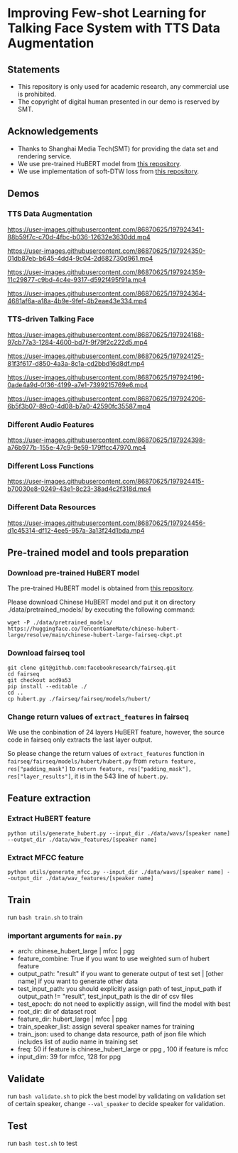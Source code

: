 # Improving Few-shot Learning for Talking Face System with TTS Data Augmentation
## Statements
- This repository is only used for academic research, any commercial use is prohibited.
- The copyright of digital human presented in our demo is reserved by SMT.

## Acknowledgements
- Thanks to Shanghai Media Tech(SMT) for providing the data set and rendering service.
- We use pre-trained HuBERT model from [this repository](https://github.com/TencentGameMate/chinese_speech_pretrain).
- We use implementation of soft-DTW loss from [this repository](https://github.com/keonlee9420/Soft-DTW-Loss).

## Demos
### TTS Data Augmentation

https://user-images.githubusercontent.com/86870625/197924341-88b59f7c-c70d-4fbc-b036-12632e3630dd.mp4

https://user-images.githubusercontent.com/86870625/197924350-01db87eb-b645-4dd4-9c04-2d682730d961.mp4

https://user-images.githubusercontent.com/86870625/197924359-11c29877-c9bd-4c4e-9317-d592f495f91a.mp4

https://user-images.githubusercontent.com/86870625/197924364-4681af6a-a18a-4b9e-9fef-4b2eae43e334.mp4

### TTS-driven Talking Face

https://user-images.githubusercontent.com/86870625/197924168-97cb77a3-1284-4600-bd7f-9f79f2c222d5.mp4

https://user-images.githubusercontent.com/86870625/197924125-81f3f617-d850-4a3a-8c1a-cd2bbd16d8df.mp4

https://user-images.githubusercontent.com/86870625/197924196-0ade4a9d-0f36-4199-a7e1-7399215769e6.mp4

https://user-images.githubusercontent.com/86870625/197924206-6b5f3b07-89c0-4d08-b7a0-42590fc35587.mp4

### Different Audio Features

https://user-images.githubusercontent.com/86870625/197924398-a76b977b-155e-47c9-9e59-179ffcc47970.mp4

### Different Loss Functions

https://user-images.githubusercontent.com/86870625/197924415-b70030e8-0249-43e1-8c23-38ad4c2f318d.mp4

### Different Data Resources

https://user-images.githubusercontent.com/86870625/197924456-d1c45314-df12-4ee5-957a-3a13f24d1bda.mp4

## Pre-trained model and tools preparation
### Download pre-trained HuBERT model
The pre-trained HuBERT model is obtained from [this repository](https://github.com/TencentGameMate/chinese_speech_pretrain).

Please download Chinese HuBERT model and put it on directory ./data/pretrained_models/ by executing the following command:

```
wget -P ./data/pretrained_models/ https://huggingface.co/TencentGameMate/chinese-hubert-large/resolve/main/chinese-hubert-large-fairseq-ckpt.pt
```

### Download fairseq tool
```
git clone git@github.com:facebookresearch/fairseq.git
cd fairseq
git checkout acd9a53
pip install --editable ./
cd ..
cp hubert.py ./fairseq/fairseq/models/hubert/
```
### Change return values of ```extract_features``` in fairseq
We use the conbination of 24 layers HuBERT feature, however, the source code in fairseq only extracts the last layer output.

So please change the return values of ```extract_features``` function in ```fairseq/fairseq/models/hubert/hubert.py``` from ```return feature, res["padding_mask"]``` to ```return feature, res["padding_mask"], res["layer_results"]```, it is in the 543 line of ```hubert.py```.

## Feature extraction
### Extract HuBERT feature
```
python utils/generate_hubert.py --input_dir ./data/wavs/[speaker name] --output_dir ./data/wav_features/[speaker name]
```

### Extract MFCC feature
```
python utils/generate_mfcc.py --input_dir ./data/wavs/[speaker name] --output_dir ./data/wav_features/[speaker name]
```

## Train
run ```bash train.sh``` to train

### important arguments for ```main.py```
- arch: chinese_hubert_large | mfcc | pgg
- feature_combine: True if you want to use weighted sum of hubert feature
- output_path: "result" if you want to generate output of test set | [other name] if you want to generate other data
- test_input_path: you should explicitly assign path of test_input_path if output_path != "result", test_input_path is the dir of csv files
- test_epoch: do not need to explicitly assign, will find the model with best 
- root_dir: dir of dataset root
- feature_dir: hubert_large | mfcc | ppg
- train_speaker_list: assign several speaker names for training
- train_json: used to change data resource, path of json file which includes list of audio name in training set
- freq: 50 if feature is chinese_hubert_large or ppg , 100 if feature is mfcc
- input_dim: 39 for mfcc, 128 for ppg

## Validate
run ```bash validate.sh``` to pick the best model by validating on validation set of certain speaker, change ```--val_speaker``` to decide speaker for validation.

## Test
run ```bash test.sh``` to test
